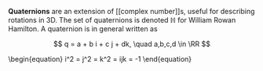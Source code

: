 **Quaternions** are an extension of [[complex number]]s, useful for describing rotations in 3D. The set of quaternions is denoted $\mathbb{H}$ for William Rowan Hamilton. A quaternion is in general written as

$$
q = a + b i + c j + dk, \quad a,b,c,d \in \RR
$$


\begin{equation}
i^2 = j^2 = k^2 = ijk = -1
\end{equation}
